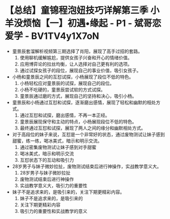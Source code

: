 # 【总结】童锦程泡妞技巧详解第三季 小羊没烦恼【一】初遇•缘起 - P1 - 斌哥恋爱学 - BV1TV4y1X7oN

-   童景辰套溜解析视频第三期选择了肖阳，展现了高手过招的套路。
    1.  使用聊机缓解尴尬，提供女孩子兴奋和开心的情绪价值。
    2.  应用博弈论的拉丝均衡，让人选择对自己更有利的选项。
    3.  通过试探女孩子的段位，展现自己的事业价值，吸引女孩子。
-   小杨和童景辰之间的互怼试探，小杨展现了段位不低的特色。
    1.  小杨轻松应对童景辰的试探，展现自己的段位。
    2.  小杨不吃硬的，童景辰尝试软的方式试探。
    3.  童景辰通过磨的方式，展现自己的坚持和决心，吸引小杨。
-   童景辰和小杨通过互怼和试探，逐渐磨出感情，展现了轻松和幽默的相处方式。
    1.  通过互怼和试探，磨出感情，不再一本正经。
    2.  童景辰展现保守和主动的特点，小杨展现段位不低的特色。
    3.  最终通过互怼和试探，展现了两人之间的缘分和幽默相处方式。
-   对于高段位的妹子来说，互怼是一个非常好的状态，通过废物测试让妹子感到甜蜜，练一练，喝冰美式，暗示和明示交流。
    1.  通过密集废物测试让妹子感到对手甜蜜
    2.  喝冰美式，暗示和明示交流
    3.  互怼状态下的互动和吸引力
-   28岁男子与妹子微妙拉扯，废物测试结束后进行神操作，实战教学意义大。
    1.  28岁男子与妹子微妙拉扯
    2.  废物测试结束后进行神操作
    3.  实战教学意义大，吸引力的重要性
-   妹子不是追求来的，是吸引来的，关注下期更精彩内容。
    1.  妹子不是追求来的，是吸引来的
    2.  关注下期更精彩内容
    3.  吸引力的重要性和实战教学的意义